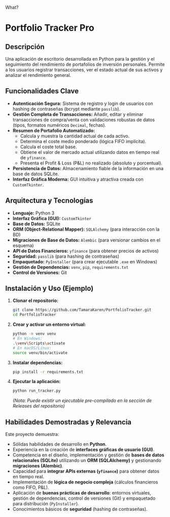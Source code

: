 What?

# Portfolio Tracker Pro

## Descripción

Una aplicación de escritorio desarrollada en Python para la gestión y el seguimiento del rendimiento de portafolios de inversión personales. Permite a los usuarios registrar transacciones, ver el estado actual de sus activos y analizar el rendimiento general.

## Funcionalidades Clave

*   **Autenticación Segura:** Sistema de registro y login de usuarios con hashing de contraseñas (bcrypt mediante `passlib`).
*   **Gestión Completa de Transacciones:** Añadir, editar y eliminar transacciones de compra/venta con validaciones robustas de datos (tipos, formatos numéricos `Decimal`, fechas).
*   **Resumen de Portafolio Automatizado:**
    *   Calcula y muestra la cantidad actual de cada activo.
    *   Determina el coste medio ponderado (lógica FIFO implícita).
    *   Calcula el coste total base.
    *   Obtiene el valor de mercado actual utilizando datos en tiempo real de `yfinance`.
    *   Presenta el Profit & Loss (P&L) no realizado (absoluto y porcentual).
*   **Persistencia de Datos:** Almacenamiento fiable de la información en una base de datos SQLite.
*   **Interfaz Gráfica Moderna:** GUI intuitiva y atractiva creada con `CustomTkinter`.

## Arquitectura y Tecnologías

*   **Lenguaje:** Python 3
*   **Interfaz Gráfica (GUI):** `CustomTkinter`
*   **Base de Datos:** SQLite
*   **ORM (Object-Relational Mapper):** `SQLAlchemy` (para interacción con la BD)
*   **Migraciones de Base de Datos:** `Alembic` (para versionar cambios en el esquema)
*   **API de Datos Financieros:** `yfinance` (para obtener precios de activos)
*   **Seguridad:** `passlib` (para hashing de contraseñas)
*   **Empaquetado:** `PyInstaller` (para crear ejecutable `.exe` en Windows)
*   **Gestión de Dependencias:** `venv`, `pip`, `requirements.txt`
*   **Control de Versiones:** Git

## Instalación y Uso (Ejemplo)

1.  **Clonar el repositorio:**
    ```bash
    git clone https://github.com/TamaraKaren/PortfolioTracker.git
    cd PortfolioTracker
    ```
2.  **Crear y activar un entorno virtual:**
    ```bash
    python -m venv venv
    # En Windows:
    .\venv\Scripts\activate
    # En macOS/Linux:
    source venv/bin/activate
    ```
3.  **Instalar dependencias:**
    ```bash
    pip install -r requirements.txt
    ```
4.  **Ejecutar la aplicación:**
    ```bash
    python run_tracker.py
    ```
    *(Nota: Puede existir un ejecutable pre-compilado en la sección de Releases del repositorio)*

## Habilidades Demostradas y Relevancia

Este proyecto demuestra:

*   Sólidas habilidades de desarrollo en **Python**.
*   Experiencia en la creación de **interfaces gráficas de usuario (GUI)**.
*   Competencia en el diseño, implementación y gestión de **bases de datos relacionales (SQLite)** utilizando un **ORM (SQLAlchemy)** y gestionando **migraciones (Alembic)**.
*   Capacidad para **integrar APIs externas (`yfinance`)** para obtener datos en tiempo real.
*   Implementación de **lógica de negocio compleja** (cálculos financieros como FIFO, P&L).
*   Aplicación de **buenas prácticas de desarrollo**: entornos virtuales, gestión de dependencias, control de versiones (Git) y empaquetado para distribución (`PyInstaller`).
*   Conocimientos básicos de **seguridad** (hashing de contraseñas).
